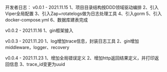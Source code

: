开发者日志：
v0.0.1 - 2021.11.15
1、项目目录结构按DDD领域驱动编排
2、引入Viper全局配置
3、引入Zap+rotatelogs做为日志处理工具
4、引入gorm
5、引入docker-compose.yml
6、数据库建表完成

v0.0.2 - 2021.11.16
1、gin框架接入

v0.0.3 - 2021.11.20
1、log增加trace信息，封装日志工具
2、gin增加middleware，logger、recovery

v0.0.4 - 2021.11.23
1、增加全局错误定义
2、增加http返回结果定义，并打印返回信息
3、trace_id变更为uuid
